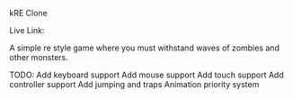 kRE Clone

Live Link:

A simple re style game where you must withstand waves of zombies and other monsters.

TODO:
Add keyboard support
Add mouse support
Add touch support
Add controller support
Add jumping and traps
Animation priority system
